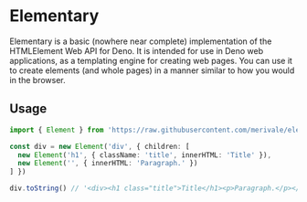# Elementary

Elementary is a basic (nowhere near complete) implementation of the HTMLElement Web API for Deno. It is intended for use in Deno web applications, as a templating engine for creating web pages. You can use it to create elements (and whole pages) in a manner similar to how you would in the browser.

## Usage

```ts
import { Element } from 'https://raw.githubusercontent.com/merivale/elementary/v0.3.0/mod.ts'

const div = new Element('div', { children: [
  new Element('h1', { className: 'title', innerHTML: 'Title' }),
  new Element('', { innerHTML: 'Paragraph.' })
] })

div.toString() // '<div><h1 class="title">Title</h1><p>Paragraph.</p></div>'
```
